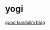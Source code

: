# yogi

[good kundalini blog](https://kundalini-brahmajnani.blogspot.com/2016/08/medha-nadi-meditation-meditation.html)
